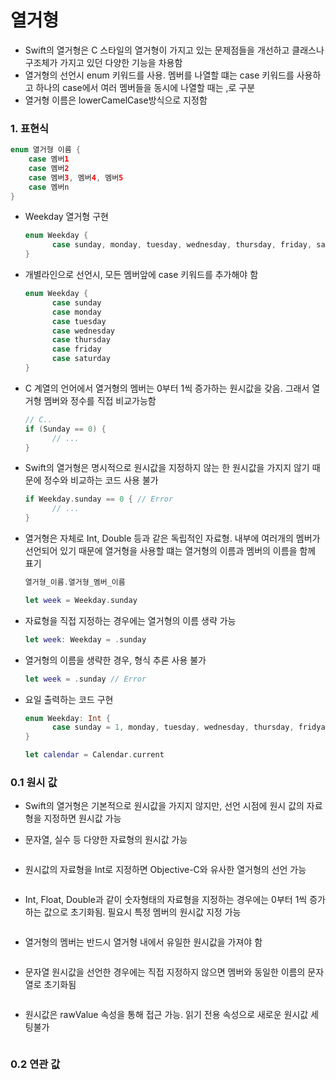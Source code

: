 # 열거형

- Swift의 열거형은 C 스타일의 열거형이 가지고 있는 문제점들을 개선하고 클래스나 구조체가 가지고 있던 다양한 기능을 차용함
- 열거형의 선언시 enum 키워드를 사용. 멤버를 나열할 떄는 case 키워드를 사용하고 하나의 case에서 여러 멤버들을 동시에 나열할 때는 ,로 구분
- 열거형 이름은 lowerCamelCase방식으로 지정함



### 1. 표현식

```swift
enum 열거형 이름 {
  	case 멤버1
  	case 멤버2
  	case 멤버3, 멤버4, 멤버5
  	case 멤버n  	
}
```

- Weekday 열거형 구현

  ```swift
  enum Weekday {
    	case sunday, monday, tuesday, wednesday, thursday, friday, saturday
  }
  ```

- 개별라인으로 선언시, 모든 멤버앞에 case 키워드를 추가해야 함

  ```swift
  enum Weekday {
    	case sunday
    	case monday
    	case tuesday
    	case wednesday
    	case thursday
    	case friday
    	case saturday
  }
  ```

- C 계열의 언어에서 열거형의 멤버는 0부터 1씩 증가하는 원시값을 갖음. 그래서 열거형 멤버와 정수를 직접 비교가능함

  ```objective-c
  // C..
  if (Sunday == 0) {
    	// ...
  }
  ```

- Swift의 열거형은 명시적으로 원시값을 지정하지 않는 한 원시값을 가지지 않기 때문에 정수와 비교하는 코드 사용 불가

  ```swift
  if Weekday.sunday == 0 { // Error
    	// ...
  }
  ```

- 열거형은 자체로 Int, Double 등과 같은 독립적인 자료형. 내부에 여러개의 멤버가 선언되어 있기 때문에 열거형을 사용할 떄는 열거형의 이름과 멤버의 이름을 함께 표기

  ```swift
  열거형_이름.열거형_멤버_이름
  ```

  ```swift
  let week = Weekday.sunday
  ```

- 자료형을 직접 지정하는 경우에는 열거형의 이름 생략 가능

  ```swift
  let week: Weekday = .sunday
  ```

- 열거형의 이름을 생략한 경우, 형식 추론 사용 불가

  ```swift
  let week = .sunday // Error
  ```

- 요일 출력하는 코드 구현

  ```swift
  enum Weekday: Int {
    	case sunday = 1, monday, tuesday, wednesday, thursday, fridya, saturday
  }
  
  let calendar = Calendar.current
  
  ```



### 0.1 원시 값

- Swift의 열거형은 기본적으로 원시값을 가지지 않지만, 선언 시점에 원시 값의 자료형을 지정하면 원시값 가능

- 문자열, 실수 등 다양한 자료형의 원시값 가능

  ```swift
  ```

- 원시값의 자료형을 Int로 지정하면 Objective-C와 유사한 열거형의 선언 가능

  ```swift
  ```

- Int, Float, Double과 같이 숫자형태의 자료형을 지정하는 경우에는 0부터 1씩 증가하는 값으로 초기화됨. 필요시 특정 멤버의 원시값 지정 가능

  ```swift
  ```

- 열거형의 멤버는 반드시 열거형 내에서 유일한 원시값을 가져야 함

  ```swift
  ```

- 문자열 원시값을 선언한 경우에는 직접 지정하지 않으면 멤버와 동일한 이름의 문자열로 초기화됨

  ```swift
  ```

- 원시값은 rawValue 속성을 통해 접근 가능. 읽기 전용 속성으로 새로운 원시값 세팅불가

  ```swift
  ```



### 0.2 연관 값





